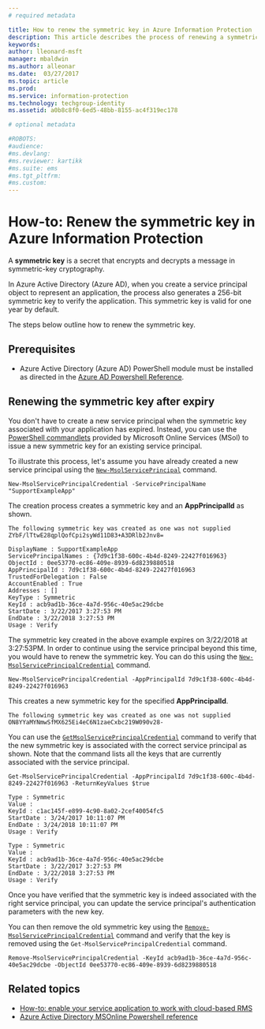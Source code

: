 ```yaml
---
# required metadata

title: How to renew the symmetric key in Azure Information Protection
description: This article describes the process of renewing a symmetric key in Azure Information Protection.
keywords:
author: lleonard-msft
manager: mbaldwin
ms.author: alleonar
ms.date:  03/27/2017
ms.topic: article
ms.prod:
ms.service: information-protection
ms.technology: techgroup-identity
ms.assetid: a0b8c8f0-6ed5-48bb-8155-ac4f319ec178

# optional metadata

#ROBOTS:
#audience:
#ms.devlang:
#ms.reviewer: kartikk
#ms.suite: ems
#ms.tgt_pltfrm:
#ms.custom:
---
```


# How-to: Renew the symmetric key in Azure Information Protection

A **symmetric key** is a secret that encrypts and decrypts a message in symmetric-key cryptography.  

In Azure Active Directory (Azure AD), when you create a service principal object to represent an application, the process also generates a 256-bit symmetric key to verify the application. This symmetric key is valid for one year by default. 

The steps below outline how to renew the symmetric key. 

## Prerequisites

* Azure Active Directory (Azure AD) PowerShell module must be installed as directed in the [Azure AD Powershell Reference](https://docs.microsoft.com/powershell/msonline/).


## Renewing the symmetric key after expiry

You don't have to create a new service principal when the symmetric key associated with your application has expired. Instead, you can use the [PowerShell commandlets](https://docs.microsoft.com/powershell/module/msonline) provided by Microsoft Online Services (MSol) to issue a new symmetric key for an existing service principal.

To illustrate this process, let's assume you have already created a new service principal using the [`New-MsolServicePrincipal`](https://docs.microsoft.com/powershell/msonline/v1/new-msolserviceprincipalcredential) command.

```
New-MsolServicePrincipalCredential -ServicePrincipalName "SupportExampleApp"
```

The creation process creates a symmetric key and an **AppPrincipalId** as shown.

```
The following symmetric key was created as one was not supplied
ZYbF/lTtwE28qplQofCpi2syWd11D83+A3DRlb2Jnv8=

DisplayName : SupportExampleApp
ServicePrincipalNames : {7d9c1f38-600c-4b4d-8249-22427f016963}
ObjectId : 0ee53770-ec86-409e-8939-6d8239880518
AppPrincipalId : 7d9c1f38-600c-4b4d-8249-22427f016963
TrustedForDelegation : False
AccountEnabled : True
Addresses : []
KeyType : Symmetric
KeyId : acb9ad1b-36ce-4a7d-956c-40e5ac29dcbe
StartDate : 3/22/2017 3:27:53 PM
EndDate : 3/22/2018 3:27:53 PM
Usage : Verify
```

The symmetric key created in the above example expires on 3/22/2018 at 3:27:53PM. In order to continue using the service principal beyond this time, you would have to renew the symmetric key. You can do this using the [`New-MsolServicePrincipalCredential`](https://docs.microsoft.com/powershell/msonline/v1/new-msolserviceprincipalcredential) command. 

```
New-MsolServicePrincipalCredential -AppPrincipalId 7d9c1f38-600c-4b4d-8249-22427f016963
```

This creates a new symmetric key for the specified **AppPrincipalId**.

```
The following symmetric key was created as one was not supplied ON8YYaMYNmwSfMX625Ei4eC6N1zaeCxbc219W090v28-
```
You can use the [`GetMsolServicePrincipalCredential`](https://docs.microsoft.com/powershell/msonline/v1/get-msolserviceprincipalcredential) command to verify that the new symmetric key is associated with the correct service principal as shown. Note that the command lists all the keys that are currently associated with the service principal.

```
Get-MsolServicePrincipalCredential -AppPrincipalId 7d9c1f38-600c-4b4d-8249-22427f016963 -ReturnKeyValues $true

Type : Symmetric
Value :
KeyId : c1ac145f-e899-4c90-8a02-2cef40054fc5
StartDate : 3/24/2017 10:11:07 PM
EndDate : 3/24/2018 10:11:07 PM
Usage : Verify

Type : Symmetric
Value :
KeyId : acb9ad1b-36ce-4a7d-956c-40e5ac29dcbe
StartDate : 3/22/2017 3:27:53 PM
EndDate : 3/22/2018 3:27:53 PM
Usage : Verify
```

Once you have verified that the symmetric key is indeed associated with the right service principal, you can update the service principal's authentication parameters with the new key. 

You can then remove the old symmetric key using the [`Remove-MsolServicePrincipalCredential`](https://docs.microsoft.com/powershell/msonline/v1/remove-msolserviceprincipalcredential) command and verify that the key is removed using the `Get-MsolServicePrincipalCredential` command.

```
Remove-MsolServicePrincipalCredential -KeyId acb9ad1b-36ce-4a7d-956c-40e5ac29dcbe -ObjectId 0ee53770-ec86-409e-8939-6d8239880518
```

## Related topics

* [How-to: enable your service application to work with cloud-based RMS](how-to-use-file-api-with-aadrm-cloud.md)
* [Azure Active Directory MSOnline Powershell reference](https://docs.microsoft.com/powershell/msonline/)
